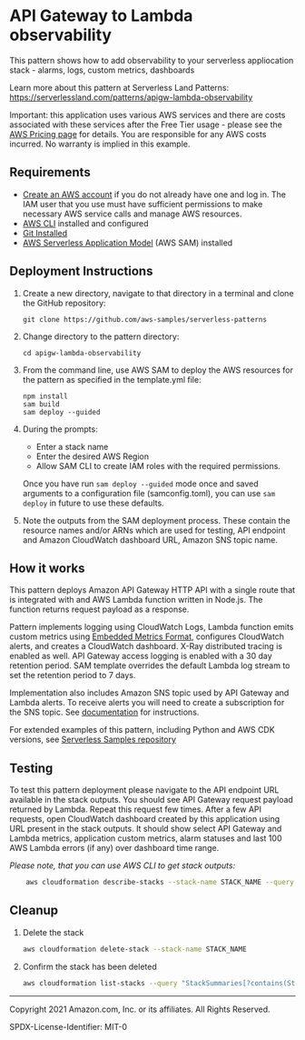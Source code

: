 # API Gateway to Lambda observability

This pattern shows how to add observability to your serverless appliocation stack - alarms, logs, custom metrics, dashboards

Learn more about this pattern at Serverless Land Patterns: https://serverlessland.com/patterns/apigw-lambda-observability

Important: this application uses various AWS services and there are costs associated with these services after the Free Tier usage - please see the [AWS Pricing page](https://aws.amazon.com/pricing/) for details. You are responsible for any AWS costs incurred. No warranty is implied in this example.

## Requirements

* [Create an AWS account](https://portal.aws.amazon.com/gp/aws/developer/registration/index.html) if you do not already have one and log in. The IAM user that you use must have sufficient permissions to make necessary AWS service calls and manage AWS resources.
* [AWS CLI](https://docs.aws.amazon.com/cli/latest/userguide/install-cliv2.html) installed and configured
* [Git Installed](https://git-scm.com/book/en/v2/Getting-Started-Installing-Git)
* [AWS Serverless Application Model](https://docs.aws.amazon.com/serverless-application-model/latest/developerguide/serverless-sam-cli-install.html) (AWS SAM) installed

## Deployment Instructions

1. Create a new directory, navigate to that directory in a terminal and clone the GitHub repository:
    ``` 
    git clone https://github.com/aws-samples/serverless-patterns
    ```
1. Change directory to the pattern directory:
    ```
    cd apigw-lambda-observability
    ```
1. From the command line, use AWS SAM to deploy the AWS resources for the pattern as specified in the template.yml file:
    ```
    npm install
    sam build
    sam deploy --guided
    ```
1. During the prompts:
    * Enter a stack name
    * Enter the desired AWS Region
    * Allow SAM CLI to create IAM roles with the required permissions.

    Once you have run `sam deploy --guided` mode once and saved arguments to a configuration file (samconfig.toml), you can use `sam deploy` in future to use these defaults.

1. Note the outputs from the SAM deployment process. These contain the resource names and/or ARNs which are used for testing, API endpoint and Amazon CloudWatch dashboard URL, Amazon SNS topic name.

## How it works

This pattern deploys Amazon API Gateway HTTP API with a single route that is integrated with and AWS Lambda function written in Node.js. The function returns request payload as a response.

Pattern implements logging using CloudWatch Logs, Lambda function emits custom metrics using [Embedded Metrics Format](https://docs.aws.amazon.com/AmazonCloudWatch/latest/monitoring/CloudWatch_Embedded_Metric_Format.html), configures CloudWatch alerts, and creates a CloudWatch dashboard. X-Ray distributed tracing is enabled as well. API Gateway access logging is enabled with a 30 day retention period. SAM template overrides the default Lambda log stream to set the retention period to 7 days.

Implementation also includes Amazon SNS topic used by API Gateway and Lambda alerts. To receive alerts you will need to create a subscription for the SNS topic. See [documentation](https://docs.aws.amazon.com/sns/latest/dg/sns-create-subscribe-endpoint-to-topic.html) for instructions.

For extended examples of this pattern, including Python and AWS CDK versions, see [Serverless Samples repository](https://github.com/aws-samples/serverless-samples/tree/main/serverless-rest-api) 


## Testing

To test this pattern deployment please navigate to the API endpoint URL available in the stack outputs. You should see API Gateway request payload returned by Lambda. Repeat this request few times. 
After a few API requests, open CloudWatch dashboard created by this application using URL present in the stack outputs. It should show select API Gateway and Lambda metrics, application custom metrics, alarm statuses and last 100 AWS Lambda errors (if any) over dashboard time range.

*Please note, that you can use AWS CLI to get stack outputs:*
```bash
    aws cloudformation describe-stacks --stack-name STACK_NAME --query "Stacks[0].Outputs"
```

## Cleanup

1. Delete the stack
    ```bash
    aws cloudformation delete-stack --stack-name STACK_NAME
    ```
1. Confirm the stack has been deleted
    ```bash
    aws cloudformation list-stacks --query "StackSummaries[?contains(StackName,'STACK_NAME')].StackStatus"
    ```
----
Copyright 2021 Amazon.com, Inc. or its affiliates. All Rights Reserved.

SPDX-License-Identifier: MIT-0
